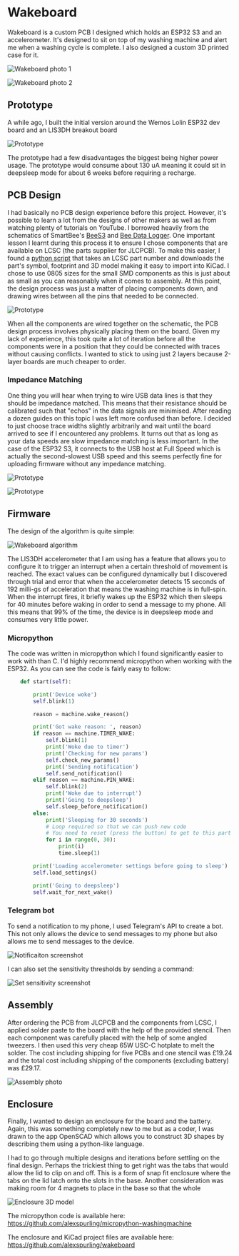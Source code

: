 # Wakeboard

Wakeboard is a custom PCB I designed which holds an ESP32 S3 and an accelerometer. It's designed to sit on top of my
washing machine and alert me when a washing cycle is complete. I also designed a custom 3D printed case for it.

![Wakeboard photo 1](/assets/images/Wakeboard1.jpg)

![Wakeboard photo 2](/assets/images/Wakeboard2.jpg)

## Prototype

A while ago, I built the initial version around the Wemos Lolin ESP32 dev board and an LIS3DH breakout board

![Prototype](/assets/images/Prototype1.jpg)

The prototype had a few disadvantages the biggest being higher power usage. The prototype would consume about 130 uA
meaning it could sit in deepsleep mode for about 6 weeks before requiring a recharge.

## PCB Design

I had basically no PCB design experience before this project. However, it's possible to learn a lot from the designs
of other makers as well as from watching plenty of tutorials on YouTube. I borrowed heavily from the schematics of 
SmartBee's [BeeS3](https://github.com/strid3r21/BeeS3) and 
[Bee Data Logger](https://github.com/strid3r21/Bee-Data-Logger). One important lesson I learnt during this process it to 
ensure I chose components that are available on LCSC (the parts supplier for JLCPCB). To make this easier, I found a
[python script](https://github.com/uPesy/easyeda2kicad.py) that takes an LCSC part number and downloads the part's 
symbol, footprint and 3D model making it easy to import into KiCad. I chose to use 0805 sizes for the small SMD 
components as this is just about as small as you can reasonably when it comes to assembly. At this point, the design 
process was just a matter of placing components down, and drawing wires between all the pins that needed to be connected.  

![Prototype](/assets/images/Wakeboard.svg)

When all the components are wired together on the schematic, the PCB design process involves physically placing them
on the board. Given my lack of experience, this took quite a lot of iteration before all the components were in a
position that they could be connected with traces without causing conflicts. I wanted to stick to using just 2 layers
because 2-layer boards are much cheaper to order.

### Impedance Matching

One thing you will hear when trying to wire USB data lines is that they should be impedance matched.
This means that their resistance should be calibrated such that "echos" in the data signals are minimised. After reading 
a dozen guides on this topic I was left more confused than before. I decided to just choose trace widths slightly 
arbitrarily and wait until the board arrived to see if I encountered any problems. It turns out that as long as your
data speeds are slow impedance matching is less important. In the case of the ESP32 S3, it connects to the USB host at
Full Speed which is actually the second-slowest USB speed and this seems perfectly fine for uploading firmware without
any impedance matching.

![Prototype](/assets/images/PCB.png)

![Prototype](/assets/images/Wakeboard3D.png)

## Firmware

The design of the algorithm is quite simple:

![Wakeboard algorithm](/assets/images/WakeboardFlowchart.svg)

The LIS3DH accelerometer that I am using has a feature that allows you to configure it to trigger an interrupt when a
certain threshold of movement is reached. The exact values can be configured dynamically but I discovered through trial
and error that when the accelerometer detects 15 seconds of 192 milli-gs of acceleration that means the washing machine
is in full-spin. When the interrupt fires, it briefly wakes up the ESP32 which then sleeps for 40 minutes before waking
in order to send a message to my phone. All this means that 99% of the time, the device is in deepsleep mode and 
consumes very little power.

### Micropython

The code was written in micropython which I found significantly easier to work with than C. I'd highly recommend
micropython when working with the ESP32. As you can see the code is fairly easy to follow:

```python
    def start(self):

        print('Device woke')
        self.blink(1)

        reason = machine.wake_reason()

        print('Got wake reason: ', reason)
        if reason == machine.TIMER_WAKE:
            self.blink(1)
            print('Woke due to timer')
            print('Checking for new params')
            self.check_new_params()
            print('Sending notification')
            self.send_notification()
        elif reason == machine.PIN_WAKE:
            self.blink(2)
            print('Woke due to interrupt')
            print('Going to deepsleep')
            self.sleep_before_notification()
        else:
            print('Sleeping for 30 seconds')
            # Loop required so that we can push new code
            # You need to reset (press the button) to get to this part
            for i in range(0, 30):
                print(i)
                time.sleep(1)

        print('Loading accelerometer settings before going to sleep')
        self.load_settings()

        print('Going to deepsleep')
        self.wait_for_next_wake()
```

### Telegram bot

To send a notification to my phone, I used Telegram's API to create a bot. This not only allows the device to send
messages to my phone but also allows me to send messages to the device.

![Notificaiton screenshot](/assets/images/WakeboardNotification.png)

I can also set the sensitivity thresholds by sending a command:

![Set sensitivity screenshot](/assets/images/WakeboardSetSensitivity.png)

## Assembly

After ordering the PCB from JLCPCB and the components from LCSC, I applied solder paste to the board with the help of 
the provided stencil. Then each component was carefully placed with the help of some angled tweezers. I then used this
very cheap 65W USC-C hotplate to melt the solder. The cost including shipping for five PCBs and one stencil was £19.24 
and the total cost including shipping of the components (excluding battery) was £29.17.

![Assembly photo](/assets/images/WakeboardAssembly.jpg)

## Enclosure

Finally, I wanted to design an enclosure for the board and the battery. Again, this was something completely new to me
but as a coder, I was drawn to the app OpenSCAD which allows you to construct 3D shapes by describing them using a
python-like language.

I had to go through multiple designs and iterations before settling on the final design. Perhaps the trickiest thing to
get right was the tabs that would allow the lid to clip on and off. This is a form of snap fit enclosure where the tabs
on the lid latch onto the slots in the base. Another consideration was making room for 4 magnets to place in the base
so that the whole 

![Enclosure 3D model](/assets/images/WakeboardEnclosure.png)

The micropython code is available here: https://github.com/alexspurling/micropython-washingmachine

The enclosure and KiCad project files are available here: https://github.com/alexspurling/wakeboard